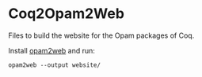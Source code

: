 # Coq2Opam2Web

Files to build the website for the Opam packages of Coq.

Install [opam2web](https://github.com/ocaml/opam2web) and run:

    opam2web --output website/
